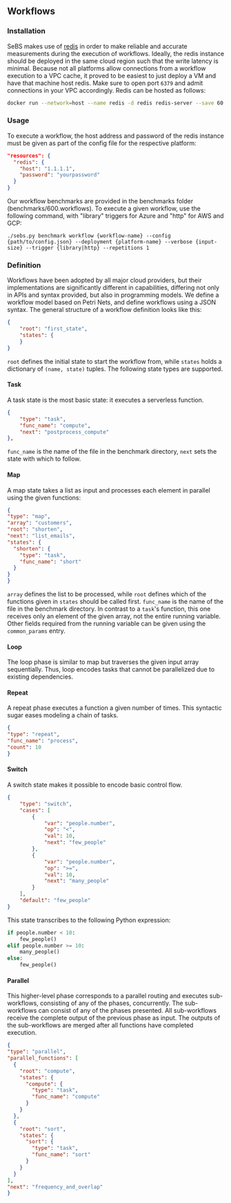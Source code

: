 ## Workflows

### Installation

SeBS makes use of [redis](https://redis.io) in order to make reliable and accurate measurements during the execution of workflows. Ideally, the redis instance should be deployed in the same cloud region such that the write latency is minimal.
Because not all platforms allow connections from a workflow execution to a VPC cache, it proved to be easiest to just deploy a VM and have that machine host redis. Make sure to open port `6379` and admit connections in your VPC accordingly. Redis can be hosted as follows:
```bash
docker run --network=host --name redis -d redis redis-server --save 60 1 --loglevel warning --requirepass {yourpassword}
```

### Usage

To execute a workflow, the host address and password of the redis instance must be given as part of the config file for the respective platform:

```json
"resources": {
  "redis": {
    "host": "1.1.1.1",
    "password": "yourpassword"
  }
}
```

Our workflow benchmarks are provided in the benchmarks folder (benchmarks/600.workflows). To execute a given workflow, use the following command, with "library" triggers for Azure and "http" for AWS and GCP:

```
./sebs.py benchmark workflow {workflow-name} --config {path/to/config.json} --deployment {platform-name} --verbose {input-size} --trigger {library|http} --repetitions 1
```

### Definition

Workflows have been adopted by all major cloud providers, but their implementations are significantly different in capabilities, differing not only in APIs and syntax provided, but also in programming models. We define a workflow model based on Petri Nets, and define workflows using a JSON syntax. The general structure of a workflow definition looks like this:

```json
{
    "root": "first_state",
    "states": {
    }
}
```

`root` defines the initial state to start the workflow from, while `states` holds a dictionary of `(name, state)` tuples. The following state types are supported.

#### Task

A task state is the most basic state: it executes a serverless function.

```json
{
    "type": "task",
    "func_name": "compute",
    "next": "postprocess_compute"
},
```

`func_name` is the name of the file in the benchmark directory, `next` sets the state with which to follow.


#### Map

A map state takes a list as input and processes each element in parallel using the given functions:

```json
{
"type": "map",
"array": "customers",
"root": "shorten",
"next": "list_emails",
"states": { 
  "shorten": {
    "type": "task",
    "func_name": "short"
  } 
}
} 
```

`array` defines the list to be processed, while `root` defines which of the functions given in `states` should be called first. `func_name` is the name of the file in the benchmark directory. In contrast to a `task`'s function, this one receives only an element of the given array, not the entire running variable. Other fields required from the running variable can be given using the `common_params` entry. 

#### Loop

The loop phase is similar to map but traverses the given input array sequentially. Thus, loop encodes tasks that cannot be parallelized due to existing dependencies.

#### Repeat

A repeat phase executes a function a given number of times. This syntactic sugar eases modeling a chain of tasks.

```json
{
"type": "repeat",
"func_name": "process",
"count": 10
}
```

#### Switch

A switch state makes it possible to encode basic control flow.

```json
{
    "type": "switch",
    "cases": [
        {
            "var": "people.number",
            "op": "<",
            "val": 10,
            "next": "few_people"
        },
        {
            "var": "people.number",
            "op": ">=",
            "val": 10,
            "next": "many_people"
        }
    ],
    "default": "few_people"
}
```

This state transcribes to the following Python expression:
```python
if people.number < 10:
    few_people()
elif people.number >= 10:
    many_people()
else:
    few_people()
```

#### Parallel

This higher-level phase corresponds to a parallel routing and executes sub-workflows, consisting of any of the phases, concurrently. The sub-workflows can consist of any of the phases presented. All sub-workflows receive the complete output of the previous phase as input. The outputs of the sub-workflows are merged after all functions have completed execution. 

```json
{
"type": "parallel",
"parallel_functions": [
  {
    "root": "compute",
    "states": {
      "compute": {
        "type": "task",
        "func_name": "compute"
      }
    }
  },
  {
    "root": "sort",
    "states": {
      "sort": {
        "type": "task",
        "func_name": "sort"
      }
    }
  }
],
"next": "frequency_and_overlap"
}
```
